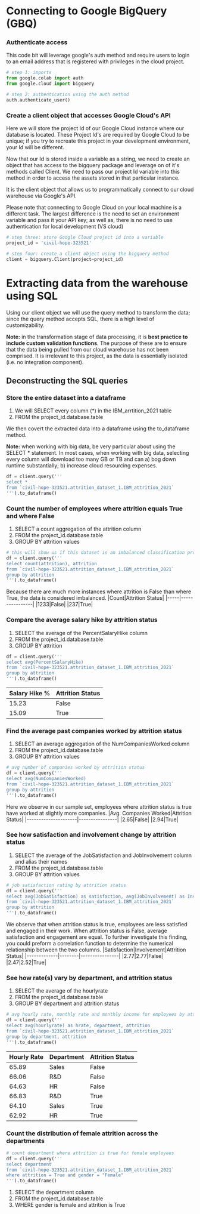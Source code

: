# Connecting to Google BigQuery (GBQ)

### Authenticate access
This code bit will leverage google's auth method and require users to login to an email address that is registered with privileges in the cloud project.

``` python
# step 1: imports
from google.colab import auth
from google.cloud import bigquery

# step 2: authentication using the auth method
auth.authenticate_user()
```
### Create a client object that accesses Google Cloud's API
Here we will store the project Id of our Google Cloud instance where our database is located. These Project Id's are required by Google Cloud to be unique; if you try to recreate this project in your development environment, your Id will be different.

Now that our Id is stored inside a variable as a string, we need to create an object that has access to the bigquery package and leverage on of it's methods called Client. We need to pass our project Id variable into this method in order to access the assets stored in that particular instance.

It is the client object that allows us to programmatically connect to our cloud warehouse via Google's API.

Please note that connecting to Google Cloud on your local machine is a different task. The largest difference is the need to set an environment variable and pass it your API key; as well as, there is no need to use authentication for local development (VS cloud)
```python
# step three: store Google Cloud project id into a variable
project_id = 'civil-hope-323521'

# step four: create a client object using the bigquery method
client = bigquery.Client(project=project_id)
```
# Extracting data from the warehouse using SQL
Using our client object we will use the query method to transform the data; since the query method accepts SQL, there is a high level of customizability.

**Note:** in the transformation stage of data processing, it is **best practice to include custom validation functions**. The purpose of these are to ensure that the data being pulled from our cloud warehouse has not been comprised. It is irrelevant to this project, as the data is essentially isolated (i.e. no integration component).

## Deconstructing the SQL queries

### Store the entire dataset into a dataframe
1. We will SELECT every column (*) in the IBM_arrtition_2021 table
2. FROM the project_id.database.table 

We then covert the extracted data into a dataframe using the to_dataframe method.

**Note:** when working with big data, be very particular about using the SELECT * statement. In most cases, when working with big data, selecting every column will download too many GB or TB and can a) bog down runtime substantially; b) increase cloud resourcing expenses. 

``` python
df = client.query('''
select * 
from `civil-hope-323521.attrition_dataset_1.IBM_attrition_2021` 
''').to_dataframe()
```
### Count the number of employees where attrition equals True and where False
1. SELECT a count aggregation of the attrition column
2. FROM the project_id.database.table 
3. GROUP BY attrition values
``` python
# this will show us if this dataset is an imbalanced classification problem
df = client.query('''
select count(attrition), attrition
from `civil-hope-323521.attrition_dataset_1.IBM_attrition_2021`
group by attrition
''').to_dataframe()
```
Because there are much more instances where attrition is False than where True, the data is considered imbalanced. 
|Count|Attrition Status|
|-----|----------------|
|1233|False|
|237|True|

### Compare the average salary hike by attrition status
1. SELECT the average of the PercentSalaryHike column
2. FROM the project_id.database.table 
3. GROUP BY attrition
``` python
df = client.query('''
select avg(PercentSalaryHike)
from `civil-hope-323521.attrition_dataset_1.IBM_attrition_2021`
group by attrition
''').to_dataframe()
```
|Salary Hike %|Attrition Status|
|-------------|----------------|
|15.23|False|
|15.09|True|

### Find the average past companies worked by attrition status 
1. SELECT an average aggregation of the NumCompaniesWorked column
2. FROM the project_id.database.table 
3. GROUP BY attrition values 
```python
# avg number of companies worked by attrition status
df = client.query('''
select avg(NumCompaniesWorked)
from `civil-hope-323521.attrition_dataset_1.IBM_attrition_2021`
group by attrition
''').to_dataframe()
```
Here we observe in our sample set, employees where attrition status is true have worked at slightly more companies. 
|Avg. Companies Worked|Attrition Status|
|---------------------|----------------|
|2.65|False|
|2.94|True|

### See how satisfaction and involvement change by attrition status
1. SELECT the average of the JobSatisfaction and JobInvolvement column and alias their names
2. FROM the project_id.database.table
3. GROUP BY attrition values 
```python
# job satisfaction rating by attrition status
df = client.query('''
select avg(JobSatisfaction) as satisfaction, avg(JobInvolvement) as Involvement, attrition
from `civil-hope-323521.attrition_dataset_1.IBM_attrition_2021`
group by attrition
''').to_dataframe()
```
We observe that when attrition status is true, employees are less satisfied and engaged in their work. When attrition status is False, average satisfaction and engagement are equal. To further investigate this finding, you could preform a correlation function to determine the numerical relationship between the two columns.
|Satisfaction|Involvement|Attrition Status|
|-------------|--------|----------------|
|2.77|2.77|False|
|2.47|2.52|True|

### See how rate(s) vary by department, and attrition status
1. SELECT the average of the hourlyrate 
2. FROM the project_id.database.table
3. GROUP BY department and attrition status
```python
# avg hourly rate, monthly rate and monthly income for employees by attrition status and department
df = client.query('''
select avg(hourlyrate) as hrate, department, attrition
from `civil-hope-323521.attrition_dataset_1.IBM_attrition_2021`
group by department, attrition
''').to_dataframe()
```

|Hourly Rate|Department|Attrition Status|
|----------|----------|----------------|
|65.89|Sales|False|
|66.06|R&D|False|
|64.63|HR|False|
|66.83|R&D|True|
|64.10|Sales|True|
|62.92|HR|True|

### Count the distribution of female attrition across the departments
```python
# count department where attrition is true for female employees
df = client.query('''
select department
from `civil-hope-323521.attrition_dataset_1.IBM_attrition_2021`
where attrition = True and gender = "Female"
''').to_dataframe()
```
1. SELECT the department column
2. FROM the project_id.database.table
3. WHERE gender is female and attrition is True
